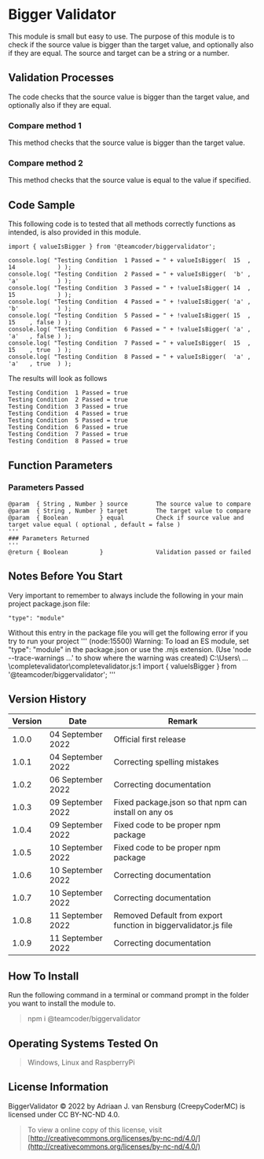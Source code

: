 # Bigger Validator
This module is small but easy to use. The purpose of this module is to check if the source value is bigger than the target value, and optionally also if they are equal. The source and target can be a string or a number.
## Validation Processes
The code checks that the source value is bigger than the target value, and optionally also if they are equal.
### Compare method 1
This method checks that the source value is bigger than the target value.
### Compare method 2
This method checks that the source value is equal to the value if specified.
## Code Sample
This following code is to tested that all methods correctly functions as intended, is also provided in this module.
```
import { valueIsBigger } from '@teamcoder/biggervalidator';

console.log( "Testing Condition  1 Passed = " + valueIsBigger(  15  , 14            ) );
console.log( "Testing Condition  2 Passed = " + valueIsBigger(  'b' , 'a'           ) );
console.log( "Testing Condition  3 Passed = " + !valueIsBigger( 14  , 15            ) );
console.log( "Testing Condition  4 Passed = " + !valueIsBigger( 'a' , 'b'           ) );
console.log( "Testing Condition  5 Passed = " + !valueIsBigger( 15  , 15    , false ) );
console.log( "Testing Condition  6 Passed = " + !valueIsBigger( 'a' , 'a'   , false ) );
console.log( "Testing Condition  7 Passed = " + valueIsBigger(  15  , 15    , true  ) );
console.log( "Testing Condition  8 Passed = " + valueIsBigger(  'a' , 'a'   , true  ) );
```
The results will look as follows
```
Testing Condition  1 Passed = true
Testing Condition  2 Passed = true
Testing Condition  3 Passed = true
Testing Condition  4 Passed = true
Testing Condition  5 Passed = true
Testing Condition  6 Passed = true
Testing Condition  7 Passed = true
Testing Condition  8 Passed = true
```
## Function Parameters
### Parameters Passed
```
@param  { String , Number } source        The source value to compare
@param  { String , Number } target        The target value to compare
@param  { Boolean         } equal         Check if source value and target value equal ( optional , default = false )
'''
### Parameters Returned
'''
@return { Boolean         }               Validation passed or failed
```
## Notes Before You Start
Very important to remember to always include the following in your main project package.json file:
```
"type": "module"
```
Without this entry in the package file you will get the following error if you try to run your project
'''
(node:15500) Warning: To load an ES module, set "type": "module" in the package.json or use the .mjs extension.
(Use 'node --trace-warnings ...' to show where the warning was created)
C:\Users\ ... \completevalidator\completevalidator.js:1
import { valueIsBigger } from '@teamcoder/biggervalidator';
'''
## Version History
| Version  | Date                   | Remark                                                                                                |
|----------|------------------------|-------------------------------------------------------------------------------------------------------|
| 1.0.0    | 04 September 2022      | Official first release                                                                                |
| 1.0.1    | 04 September 2022      | Correcting spelling mistakes                                                                          |
| 1.0.2    | 06 September 2022      | Correcting documentation                                                                              |
| 1.0.3    | 09 September 2022      | Fixed package.json so that npm can install on any os                                                  |
| 1.0.4    | 09 September 2022      | Fixed code to be proper npm package                                                                   |
| 1.0.5    | 10 September 2022      | Fixed code to be proper npm package                                                                   |
| 1.0.6    | 10 September 2022      | Correcting documentation                                                                              |
| 1.0.7    | 10 September 2022      | Correcting documentation                                                                              |
| 1.0.8    | 11 September 2022      | Removed Default from export function in biggervalidator.js file                                       |
| 1.0.9    | 11 September 2022      | Correcting documentation                                                                              |
## How To Install
Run the following command in a terminal or command prompt in the folder you want to install the module to.
> npm i @teamcoder/biggervalidator
## Operating Systems Tested On
>Windows, Linux and RaspberryPi
## License Information
BiggerValidator © 2022 by Adriaan J. van Rensburg (CreepyCoderMC) is licensed under CC BY-NC-ND 4.0.
> To view a online copy of this license, visit [http://creativecommons.org/licenses/by-nc-nd/4.0/](http://creativecommons.org/licenses/by-nc-nd/4.0/)